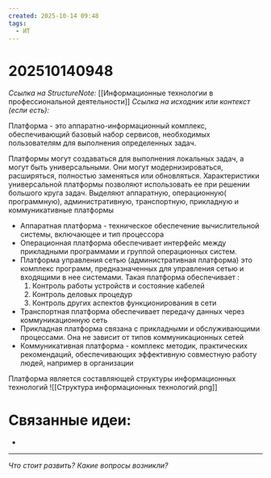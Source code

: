 ```yaml
---
created: 2025-10-14 09:48
tags:
  - ИТ
---
```

# 202510140948
*Ссылка на StructureNote:* [[Информационные технологии в профессиональной деятельности]]
*Ссылка на исходник или контекст (если есть):* 

Платформа - это аппаратно-информационный комплекс, обеспечивающий базовый набор сервисов, необходимых пользователям для выполнения определенных задач.

Платформы могут создаваться для выполнения локальных задач, а могут быть универсальными. Они могут модернизироваться, расширяться, полностью заменяться или обновляться. Характеристики универсальной платформы позволяют использовать ее при решении большого круга задач. Выделяют аппаратную, операционную( программную), административную, транспортную, прикладную и коммуникативные платформы
- Аппаратная платформа - техническое обеспечение вычислительной системы, включающее и тип процессора
- Операционная платформа обеспечивает интерфейс между прикладными программами и группой операционных систем.
- Платформа управления сетью (административная платформа) это комплекс программ, предназначенных для управления сетью и входящими в нее системами. Такая платформа обеспечивает :
	1) Контроль работы устройств и состояние кабелей
	2) Контроль деловых процедур
	3) Контроль других аспектов функционирования в сети
- Транспортная платформа обеспечивает передачу данных через коммуникационную сеть
- Прикладная платформа связана с прикладными и обслуживающими процессами. Она не зависит от типов коммуникационных сетей
- Коммуникативная платформа - комплекс методик, практических рекомендаций, обеспечивающих эффективную совместную работу людей, например в организации

Платформа является составляющей структуры информационных технологий
![[Структура информационных технологий.png]]
# Связанные идеи:
* 
---

*Что стоит развить? Какие вопросы возникли?*